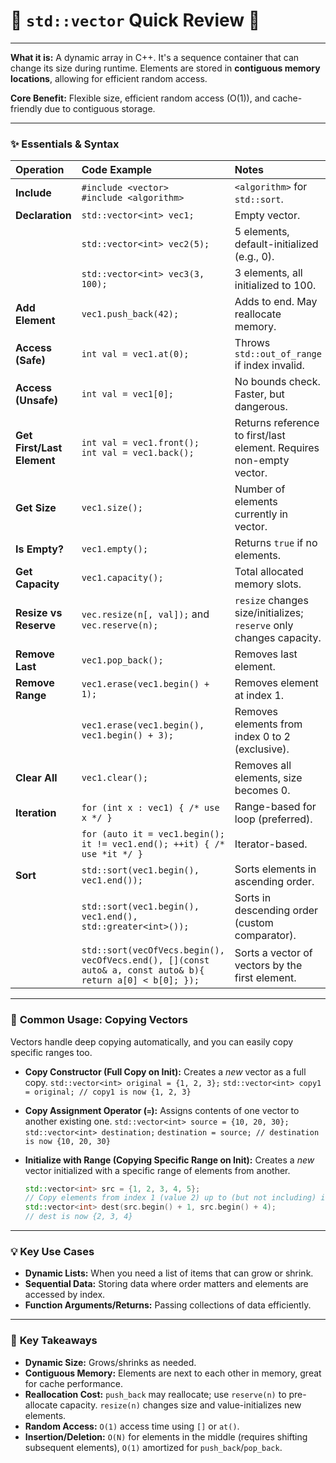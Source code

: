# 📏 `std::vector` Quick Review 🚀

---

**What it is:** A dynamic array in C++. It's a sequence container that can change its size during runtime. Elements are stored in **contiguous memory locations**, allowing for efficient random access.

**Core Benefit:** Flexible size, efficient random access (O(1)), and cache-friendly due to contiguous storage.

---

### ✨ **Essentials & Syntax**

| Operation                  | Code Example                                                                                              | Notes                                                               |
| :------------------------- | :-------------------------------------------------------------------------------------------------------- | :------------------------------------------------------------------ |
| **Include**                | `#include <vector>`<br>`#include <algorithm>`                                                             | `<algorithm>` for `std::sort`.                                      |
| **Declaration**            | `std::vector<int> vec1;`                                                                                  | Empty vector.                                                       |
|                            | `std::vector<int> vec2(5);`                                                                               | 5 elements, default-initialized (e.g., 0).                          |
|                            | `std::vector<int> vec3(3, 100);`                                                                          | 3 elements, all initialized to 100.                                 |
| **Add Element**            | `vec1.push_back(42);`                                                                                     | Adds to end. May reallocate memory.                                 |
| **Access (Safe)**          | `int val = vec1.at(0);`                                                                                   | Throws `std::out_of_range` if index invalid.                        |
| **Access (Unsafe)**        | `int val = vec1[0];`                                                                                      | No bounds check. Faster, but dangerous.                             |
| **Get First/Last Element** | `int val = vec1.front();`<br/> `int val = vec1.back();`                                                   | Returns reference to first/last element. Requires non-empty vector. |
| **Get Size**               | `vec1.size();`                                                                                            | Number of elements currently in vector.                             |
| **Is Empty?**              | `vec1.empty();`                                                                                           | Returns `true` if no elements.                                      |
| **Get Capacity**           | `vec1.capacity();`                                                                                        | Total allocated memory slots.                                       |
| **Resize vs Reserve**      | `vec.resize(n[, val]);` and `vec.reserve(n);`                                                             | `resize` changes size/initializes; `reserve` only changes capacity. |
| **Remove Last**            | `vec1.pop_back();`                                                                                        | Removes last element.                                               |
| **Remove Range**           | `vec1.erase(vec1.begin() + 1);`                                                                           | Removes element at index 1.                                         |
|                            | `vec1.erase(vec1.begin(), vec1.begin() + 3);`                                                             | Removes elements from index 0 to 2 (exclusive).                     |
| **Clear All**              | `vec1.clear();`                                                                                           | Removes all elements, size becomes 0.                               |
| **Iteration**              | `for (int x : vec1) { /* use x */ }`                                                                      | Range-based for loop (preferred).                                   |
|                            | `for (auto it = vec1.begin(); it != vec1.end(); ++it) { /* use *it */ }`                                  | Iterator-based.                                                     |
| **Sort**                   | `std::sort(vec1.begin(), vec1.end());`                                                                    | Sorts elements in ascending order.                                  |
|                            | `std::sort(vec1.begin(), vec1.end(), std::greater<int>());`                                               | Sorts in descending order (custom comparator).                      |
|                            | `std::sort(vecOfVecs.begin(), vecOfVecs.end(), [](const auto& a, const auto& b){ return a[0] < b[0]; });` | Sorts a vector of vectors by the first element.                     |

---

### 🔄 **Common Usage: Copying Vectors**

Vectors handle deep copying automatically, and you can easily copy specific ranges too.

- **Copy Constructor (Full Copy on Init):** Creates a _new_ vector as a full copy.
  `std::vector<int> original = {1, 2, 3};`
  `std::vector<int> copy1 = original; // copy1 is now {1, 2, 3}`

- **Copy Assignment Operator (`=`):** Assigns contents of one vector to another existing one.
  `std::vector<int> source = {10, 20, 30};`
  `std::vector<int> destination;`
  `destination = source; // destination is now {10, 20, 30}`

- **Initialize with Range (Copying Specific Range on Init):** Creates a _new_ vector initialized with a specific range of elements from another.
  ```cpp
  std::vector<int> src = {1, 2, 3, 4, 5};
  // Copy elements from index 1 (value 2) up to (but not including) index 4 (value 5)
  std::vector<int> dest(src.begin() + 1, src.begin() + 4);
  // dest is now {2, 3, 4}
  ```

---

### 💡 **Key Use Cases**

- **Dynamic Lists:** When you need a list of items that can grow or shrink.
- **Sequential Data:** Storing data where order matters and elements are accessed by index.
- **Function Arguments/Returns:** Passing collections of data efficiently.

---

### 🧠 **Key Takeaways**

- **Dynamic Size:** Grows/shrinks as needed.
- **Contiguous Memory:** Elements are next to each other in memory, great for cache performance.
- **Reallocation Cost:** `push_back` may reallocate; use `reserve(n)` to pre-allocate capacity. `resize(n)` changes size and value-initializes new elements.
- **Random Access:** `O(1)` access time using `[]` or `at()`.
- **Insertion/Deletion:** `O(N)` for elements in the middle (requires shifting subsequent elements), `O(1)` amortized for `push_back`/`pop_back`.
